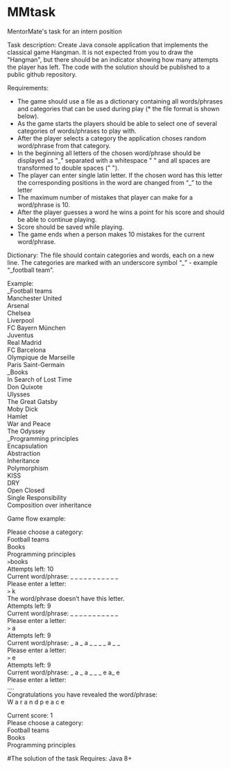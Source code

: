 # MMtask
MentorMate's task for an intern position

Task description:
Create Java console application that implements the classical game Hangman. It is not expected from you to draw the "Hangman", but there should be an indicator showing how many attempts the player has left. The code with the solution should be published to a public github repository.

Requirements:
* The game should use a file as a dictionary containing all words/phrases and categories that can be used during play (* the file format is shown below).
* As the game starts the players should be able to select one of several categories of words/phrases to play with.
* After the player selects a category the application choses random word/phrase from that category.
* In the beginning all letters of the chosen word/phrase should be displayed as "_" separated with a whitespace " " and all spaces are transformed to double spaces (" ").
* The player can enter single latin letter. If the chosen word has this letter the corresponding positions in the word are changed from “_” to the letter
* The maximum number of mistakes that player can make for a word/phrase is 10.
* After the player guesses a word he wins a point for his score and should be able to continue playing.
* Score should be saved while playing.
* The game ends when a person makes 10 mistakes for the current word/phrase.

Dictionary:
The file should contain categories and words, each on a new line. The categories are marked with an underscore symbol “_” - example “_football team”.

Example:  
_Football teams  
Manchester United  
Arsenal  
Chelsea  
Liverpool  
FC Bayern München  
Juventus  
Real Madrid  
FC Barcelona  
Olympique de Marseille  
Paris Saint-Germain  
_Books  
In Search of Lost Time  
Don Quixote  
Ulysses  
The Great Gatsby  
Moby Dick  
Hamlet  
War and Peace  
The Odyssey  
_Programming principles  
Encapsulation  
Abstraction  
Inheritance  
Polymorphism  
KISS  
DRY  
Open Closed  
Single Responsibility  
Composition over inheritance  

Game flow example:

Please choose a category:  
Football teams  
Books  
Programming principles  
`>`books  
Attempts left: 10  
Current word/phrase: _ _ _ _ _ _ _ _ _ _ _  
Please enter a letter:  
`>` k  
The word/phrase doesn’t have this letter.  
Attempts left: 9  
Current word/phrase: _ _ _ _ _ _ _ _ _ _ _  
Please enter a letter:  
`>` a  
Attempts left: 9  
Current word/phrase: _ a _ a _ _ _ _ a _ _  
Please enter a letter:  
`>` e  
Attempts left: 9  
Current word/phrase: _ a _ a _ _ _ e a_ e  
Please enter a letter:  
....  
Congratulations you have revealed the word/phrase:  
W a r a n d p e a c e  

Current score: 1  
Please choose a category:  
Football teams  
Books  
Programming principles  

#The solution of the task
Requires: Java 8+
